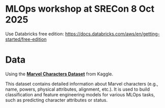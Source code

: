 # MLOps workshop at SRECon 8 Oct 2025

Use Databricks free edition: https://docs.databricks.com/aws/en/getting-started/free-edition

# Data
Using the [**Marvel Characters Dataset**](https://www.kaggle.com/datasets/mohitbansal31s/marvel-characters?resource=download) from Kaggle.

This dataset contains detailed information about Marvel characters (e.g., name, powers, physical attributes, alignment, etc.).
It is used to build classification and feature engineering models for various MLOps tasks, such as predicting character attributes or status.
